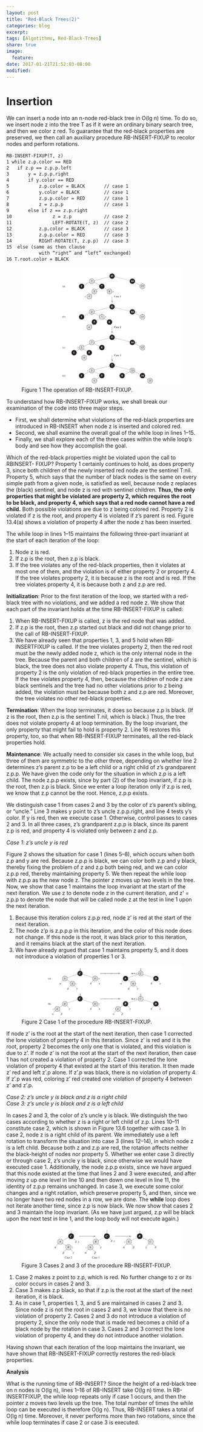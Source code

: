 ```yaml
---
layout: post
title: "Red-Black Trees(2)"
categories: blog
excerpt:
tags: [Algotithms, Red-Black-Trees]
share: true
image:
  feature:
date: 2017-01-21T21:52:03-08:00
modified: 
---
```


# Insertion

We can insert a node into an n-node red-black tree in O(lg n) time. To do so, we
insert node z into the tree T as if it were an ordinary binary search tree, and then we
color z red. To guarantee that the red-black properties are preserved, we then call an
auxiliary procedure RB-INSERT-FIXUP to recolor nodes and perform rotations.

```
RB-INSERT-FIXUP(T, z)
1 while z.p.color == RED
2   if z.p == z.p.p.left
3       y = z.p.p.right
4       if y.color == RED
5           z.p.color = BLACK       // case 1
6           y.color = BLACK         // case 1
7           z.p.p.color = RED       // case 1
8           z = z.p.p               // case 1
9       else if z == z.p.right
10               z = z.p            // case 2
11               LEFT-ROTATE(T, z)  // case 2
12          z.p.color = BLACK       // case 3
13          z.p.p.color = RED       // case 3
14          RIGHT-ROTATE(T, z.p.p)  // case 3
15  else (same as then clause
            with “right” and “left” exchanged)
16 T.root.color = BLACK
```

<figure>
	<img src="../../images/RedBlackTree/red-black-tree-fix.png" alt="rotation">
	<figcaption>Figure 1 The operation of RB-INSERT-FIXUP.</figcaption>
</figure>

To understand how RB-INSERT-FIXUP works, we shall break our examination
of the code into three major steps. 

- First, we shall determine what violations of
the red-black properties are introduced in RB-INSERT when node z is inserted
and colored red.
- Second, we shall examine the overall goal of the while loop in
lines 1–15.
- Finally, we shall explore each of the three cases within the while
loop’s body and see how they accomplish the goal.

Which of the red-black properties might be violated upon the call to RBINSERT-
FIXUP? Property 1 certainly continues to hold, as does property 3, since
both children of the newly inserted red node are the sentinel T:nil. Property 5,
which says that the number of black nodes is the same on every simple path from
a given node, is satisfied as well, because node z replaces the (black) sentinel, and
node z is red with sentinel children. **Thus, the only properties that might be violated
are property 2, which requires the root to be black, and property 4, which
says that a red node cannot have a red child.** Both possible violations are due to z
being colored red. Property 2 is violated if z is the root, and property 4 is violated
if z’s parent is red. Figure 13.4(a) shows a violation of property 4 after the node z
has been inserted.

The while loop in lines 1–15 maintains the following three-part invariant at the
start of each iteration of the loop:

1. Node z is red.
2. If z.p is the root, then z.p is black.
3. If the tree violates any of the red-black properties, then it violates at most
one of them, and the violation is of either property 2 or property 4. If the
tree violates property 2, it is because z is the root and is red. If the tree
violates property 4, it is because both z and z.p are red.

**Initialization**: Prior to the first iteration of the loop, we started with a
red-black tree with no violations, and we added a red node z. We show that each part of
the invariant holds at the time RB-INSERT-FIXUP is called:

1. When RB-INSERT-FIXUP is called, z is the red node that was added.
2. If z.p is the root, then z.p started out black and did not change prior to the
call of RB-INSERT-FIXUP.
3. We have already seen that properties 1, 3, and 5 hold when RB-INSERTFIXUP
is called.
If the tree violates property 2, then the red root must be the newly added
node z, which is the only internal node in the tree. Because the parent and
both children of z are the sentinel, which is black, the tree does not also
violate property 4. Thus, this violation of property 2 is the only violation of
red-black properties in the entire tree.
If the tree violates property 4, then, because the children of node z are black
sentinels and the tree had no other violations prior to z being added, the violation
must be because both z and z.p are red. Moreover, the tree violates no other red-black
properties.

**Termination**: When the loop terminates, it does so because z.p is black. (If z is
the root, then z.p is the sentinel T.nil, which is black.) Thus, the tree does not
violate property 4 at loop termination. By the loop invariant, the only property
that might fail to hold is property 2. Line 16 restores this property, too, so that
when RB-INSERT-FIXUP terminates, all the red-black properties hold.

**Maintenance**: We actually need to consider six cases in the while loop, but three
of them are symmetric to the other three, depending on whether line 2 determines
z’s parent z.p to be a left child or a right child of z’s grandparent z.p.p.
We have given the code only for the situation in which z.p is a left child. The
node z.p.p exists, since by part (2) of the loop invariant, if z.p is the root,
then z.p is black. Since we enter a loop iteration only if z.p is red, we know
that z.p cannot be the root. Hence, z.p.p exists.

We distinguish case 1 from cases 2 and 3 by the color of z’s parent’s sibling,
or “uncle.” Line 3 makes y point to z’s uncle z.p.p.right, and line 4 tests y’s
color. If y is red, then we execute case 1. Otherwise, control passes to cases 2
and 3. In all three cases, z’s grandparent z.p.p is black, since its parent z.p is
red, and property 4 is violated only between z and z.p.

*Case 1: z’s uncle y is red*

Figure 2 shows the situation for case 1 (lines 5–8), which occurs when
both z.p and y are red. Because z.p.p is black, we can color both z.p and y
black, thereby fixing the problem of z and z.p both being red, and we can
color z.p.p red, thereby maintaining property 5. We then repeat the while loop
with z.p.p as the new node z. The pointer z moves up two levels in the tree.
Now, we show that case 1 maintains the loop invariant at the start of the next
iteration. We use z to denote node z in the current iteration, and z’ = z.p.p
to denote the node that will be called node z at the test in line 1 upon the next
iteration.

1. Because this iteration colors z.p.p red, node z’ is red at the start of the next
iteration.
2. The node z’p is z.p.p.p in this iteration, and the color of this node does not
change. If this node is the root, it was black prior to this iteration, and it
remains black at the start of the next iteration.
3. We have already argued that case 1 maintains property 5, and it does not
introduce a violation of properties 1 or 3.

<figure>
	<img src="../../images/RedBlackTree/case1-red-black-tree-fix.png" alt="rotation">
	<figcaption>Figure 2 Case 1 of the procedure RB-INSERT-FIXUP.</figcaption>
</figure>

If node z’ is the root at the start of the next iteration, then case 1 corrected
the lone violation of property 4 in this iteration. Since z’ is red and it is the
root, property 2 becomes the only one that is violated, and this violation is
due to z’.
If node z’ is not the root at the start of the next iteration, then case 1 has
not created a violation of property 2. Case 1 corrected the lone violation
of property 4 that existed at the start of this iteration. It then made z’ red
and left z’.p alone. If z’.p was black, there is no violation of property 4.
If z’.p was red, coloring z’ red created one violation of property 4 between z’
and z’.p.

*Case 2: z’s uncle y is black and z is a right child*  
*Case 3: z’s uncle y is black and z is a left child*

In cases 2 and 3, the color of z’s uncle y is black. We distinguish the two cases
according to whether z is a right or left child of z.p. Lines 10–11 constitute
case 2, which is shown in Figure 13.6 together with case 3. In case 2, node z
is a right child of its parent. We immediately use a left rotation to transform
the situation into case 3 (lines 12–14), in which node z is a left child. Because
both z and z.p are red, the rotation affects neither the black-height of nodes
nor property 5. Whether we enter case 3 directly or through case 2, z’s uncle y
is black, since otherwise we would have executed case 1. Additionally, the
node z.p.p exists, since we have argued that this node existed at the time that
lines 2 and 3 were executed, and after moving z up one level in line 10 and then
down one level in line 11, the identity of z.p.p remains unchanged. In case 3,
we execute some color changes and a right rotation, which preserve property 5,
and then, since we no longer have two red nodes in a row, we are done. The
**while** loop does not iterate another time, since z.p is now black.
We now show that cases 2 and 3 maintain the loop invariant. (As we have just
argued, z.p will be black upon the next test in line 1, and the loop body will not
execute again.)

<figure>
	<img src="../../images/RedBlackTree/case2,3-red-black-tree-fix.png" alt="rotation">
	<figcaption>Figure 3 Cases 2 and 3 of the procedure RB-INSERT-FIXUP.</figcaption>
</figure>

1. Case 2 makes z point to z.p, which is red. No further change to z or its color
occurs in cases 2 and 3.
2. Case 3 makes z.p black, so that if z.p is the root at the start of the next
iteration, it is black.
3. As in case 1, properties 1, 3, and 5 are maintained in cases 2 and 3.
Since node z is not the root in cases 2 and 3, we know that there is no violation
of property 2. Cases 2 and 3 do not introduce a violation of property 2,
since the only node that is made red becomes a child of a black node by the
rotation in case 3.
Cases 2 and 3 correct the lone violation of property 4, and they do not introduce
another violation.

Having shown that each iteration of the loop maintains the invariant, we have
shown that RB-INSERT-FIXUP correctly restores the red-black properties.

**Analysis**

What is the running time of RB-INSERT? Since the height of a red-black tree on n
nodes is O(lg n), lines 1–16 of RB-INSERT take O(lg n) time. In RB-INSERTFIXUP,
the while loop repeats only if case 1 occurs, and then the pointer z moves
two levels up the tree. The total number of times the while loop can be executed
is therefore O(lg n). Thus, RB-INSERT takes a total of O(lg n) time. Moreover, it
never performs more than two rotations, since the while loop terminates if case 2
or case 3 is executed.